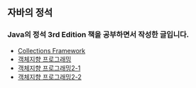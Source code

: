 ## 자바의 정석
### Java의 정석 3rd Edition 책을 공부하면서 작성한 글입니다.

- [Collections Framework](https://github.com/SeokHyeMin/TIL/blob/main/JAVA/자바의%20정석/Collections%20Framework.md)
- [객체지향 프로그래밍](https://github.com/SeokHyeMin/TIL/blob/main/JAVA/자바의%20정석/객체지향%20프로그래밍.md)
- [객체지향 프로그래밍2-1](https://github.com/SeokHyeMin/TIL/blob/main/JAVA/자바의%20정석/객체지향%20프로그래밍2-1.md)
- [객체지향 프로그래밍2-2](https://github.com/SeokHyeMin/TIL/blob/main/JAVA/자바의%20정석/객체지향%20프로그래밍2-1.md)
